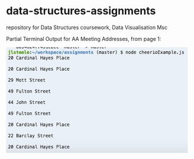 # data-structures-assignments
repository for Data Structures coursework, Data Visualisation Msc

Partial Terminal Output for AA Meeting Addresses, from page 1:

![Addresses](https://github.com/jsteele2003/data-structures/raw/master/assignments/Screen%20Shot%202017-09-11%20at%2013.02.01.png)
